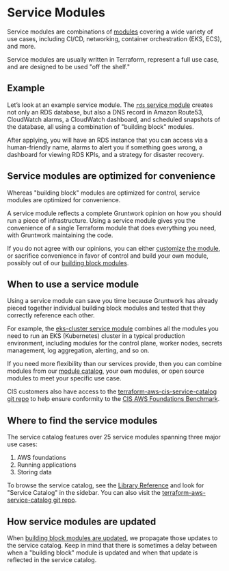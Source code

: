 # Service Modules

Service modules are combinations of [modules](./modules) covering a wide variety of use cases, including CI/CD, networking, container orchestration (EKS, ECS), and more.

Service modules are usually written in Terraform, represent a full use case, and are designed to be used "off the shelf."

## Example

Let’s look at an example service module. The [`rds` service module](/2.0/reference/library/services/data-storage/amazon-rds) creates not only an RDS database, but also a DNS record in Amazon Route53, CloudWatch alarms, a CloudWatch dashboard, and scheduled snapshots of the database, all using a combination of "building block" modules.

After applying, you will have an RDS instance that you can access via a human-friendly name, alarms to alert you if something goes wrong, a dashboard for viewing RDS KPIs, and a strategy for disaster recovery.

## Service modules are optimized for convenience

Whereas "building block" modules are optimized for control, service modules are optimized for convenience.

A service module reflects a complete Gruntwork opinion on how you should run a piece of infrastructure. Using a service module gives you the convenience of a single Terraform module that does everything you need, with Gruntwork maintaining the code.

If you do not agree with our opinions, you can either [customize the module](/2.0/docs/library/guides/customize-module), or sacrifice convenience in favor of control and build your own module, possibly out of our [building block modules](./modules).

## When to use a service module

Using a service module can save you time because Gruntwork has already pieced together individual building block modules and tested that they correctly reference each other.

For example, the [eks-cluster service module](/reference/services/app-orchestration/amazon-eks) combines all the modules you need to run an EKS (Kubernetes) cluster in a typical production environment, including modules for the control plane, worker nodes, secrets management, log aggregation, alerting, and so on.

If you need more flexibility than our services provide, then you can combine modules from our [module catalog](./modules#where-to-find-the-building-block-modules), your own modules, or open source modules to meet your specific use case.

CIS customers also have access to the [terraform-aws-cis-service-catalog git repo](https://github.com/gruntwork-io/terraform-aws-service-catalog) to help ensure conformity to the [CIS AWS Foundations Benchmark](https://gruntwork.io/achieve-compliance/).

## Where to find the service modules

The service catalog features over 25 service modules spanning three major use cases:

1. AWS foundations
2. Running applications
3. Storing data

To browse the service catalog, see the [Library Reference](/2.0/reference/library) and look for "Service Catalog" in the sidebar. You can also visit the [terraform-aws-service-catalog git repo](https://github.com/gruntwork-io/terraform-aws-service-catalog).

## How service modules are updated

When [building block modules are updated](./modules#how-modules-are-updated), we propagate those updates to the service catalog. Keep in mind that there is sometimes a delay between when a "building block" module is updated and when that update is reflected in the service catalog.

